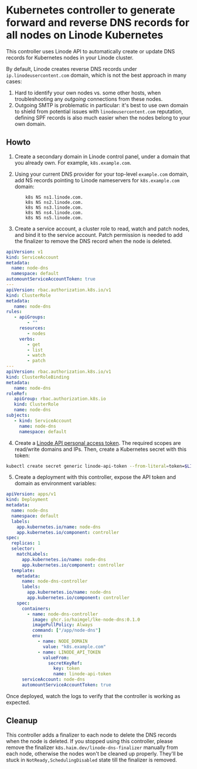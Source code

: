 # Kubernetes controller to generate forward and reverse DNS records for all nodes on Linode Kubernetes

This controller uses Linode API to automatically create or update DNS records for Kubernetes nodes in your Linode cluster.

By default, Linode creates reverse DNS records under `ip.linodeusercontent.com` domain, which is not the best approach in many cases:
1. Hard to identify your own nodes vs. some other hosts, when troubleshooting any _outgoing_ connections from these nodes.
2. Outgoing SMTP is problematic in particular: it's best to use own domain to shield from potential issues with `linodeusercontent.com` reputation,
   defining SPF records is also much easier when the nodes belong to your own domain.

## Howto

1. Create a secondary domain in Linode control panel, under a domain that you already own. For example, `k8s.example.com`.
2. Using your current DNS provider for your top-level `example.com` domain, add NS records pointing to Linode nameservers for `k8s.example.com` domain:
    ```
        k8s NS ns1.linode.com.
        k8s NS ns2.linode.com.
        k8s NS ns3.linode.com.
        k8s NS ns4.linode.com.
        k8s NS ns5.linode.com.
    ```

3. Create a service account, a cluster role to read, watch and patch nodes, and bind it to the service account. Patch
   permission is needed to add the finalizer to remove the DNS record when the node is deleted.

```yaml
apiVersion: v1
kind: ServiceAccount
metadata:
  name: node-dns
  namespace: default
automountServiceAccountToken: true
---
apiVersion: rbac.authorization.k8s.io/v1
kind: ClusterRole
metadata:
   name: node-dns
rules:
   - apiGroups:
        - ""
     resources:
        - nodes
     verbs:
        - get
        - list
        - watch
        - patch
---
apiVersion: rbac.authorization.k8s.io/v1
kind: ClusterRoleBinding
metadata:
   name: node-dns
roleRef:
   apiGroup: rbac.authorization.k8s.io
   kind: ClusterRole
   name: node-dns
subjects:
   - kind: ServiceAccount
     name: node-dns
     namespace: default
```
4. Create a [Linode API personal access token](https://cloud.linode.com/profile/tokens). 
The required scopes are read/write domains and IPs. Then, create a Kubernetes secret with this token:
```bash
kubectl create secret generic linode-api-token --from-literal=token=$LINODE_API_TOKEN
```

5. Create a deployment with this controller, expose the API token and domain as environment variables:
```yaml
apiVersion: apps/v1
kind: Deployment
metadata:
  name: node-dns
  namespace: default
  labels:
    app.kubernetes.io/name: node-dns
    app.kubernetes.io/component: controller
spec:
  replicas: 1
  selector:
    matchLabels:
      app.kubernetes.io/name: node-dns
      app.kubernetes.io/component: controller
  template:
    metadata:
      name: node-dns-controller
      labels:
        app.kubernetes.io/name: node-dns
        app.kubernetes.io/component: controller
    spec:
      containers:
        - name: node-dns-controller
          image: ghcr.io/haimgel/lke-node-dns:0.1.0
          imagePullPolicy: Always
          command: ["/app/node-dns"]
          env:
            - name: NODE_DOMAIN
              value: "k8s.example.com"
            - name: LINODE_API_TOKEN
              valueFrom:
                secretKeyRef:
                  key: token
                  name: linode-api-token
      serviceAccount: node-dns
      automountServiceAccountToken: true
```

Once deployed, watch the logs to verify that the controller is working as expected.

## Cleanup

This controller adds a finalizer to each node to delete the DNS records when the node is deleted. If you stopped using
this controller, please remove the finalizer `k8s.haim.dev/linode-dns-finalizer` manually from each node, otherwise
the nodes won't be cleaned up properly. They'll be stuck in `NotReady,SchedulingDisabled` state till the finalizer is 
removed.
